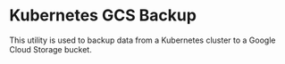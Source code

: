 Kubernetes GCS Backup
=====================
This utility is used to backup data from a Kubernetes cluster to a Google Cloud Storage bucket.
